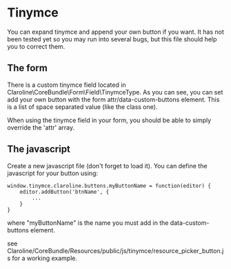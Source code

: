 Tinymce
======

You can expand tinymce and append your own button if you want. It has not been tested yet so you may run into several bugs, but this file should help you to correct them.

The form
-----------

There is a custom tinymce field located in Claroline\CoreBundle\Form\Field\TinymceType.
As you can see, you can set add your own button with the form attr/data-custom-buttons element. This is a list of space separated value (like the class one).

When using the tinymce field in your form, you should be able to simply override the 'attr' array.

The javascript
----------------

Create a new javascript file (don't forget to load it).
You can define the javascript for your button using:

    window.tinymce.claroline.buttons.myButtonName = function(editor) {
		editor.addButton('btnName', {
			...
		}
    }

where "myButtonName" is the name you must add in the data-custom-buttons element.

see Claroline/CoreBundle/Resources/public/js/tinymce/resource_picker_button.js for a working example.
